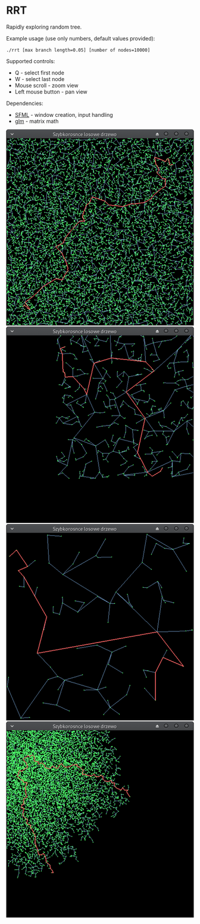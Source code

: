 # RRT

Rapidly exploring random tree. 

Example usage (use only numbers, default values provided):
```
./rrt [max branch length=0.05] [number of nodes=10000]
```

Supported controls:
- Q - select first node
- W - select last node
- Mouse scroll - zoom view
- Left mouse button - pan view

Dependencies:
- [SFML](https://www.sfml-dev.org/) - window creation, input handling
- [glm](https://glm.g-truc.net/0.9.9/index.html) - matrix math

![RRT screenshot 1](img1.png)
![RRT screenshot 2](img2.png)
![RRT screenshot 3](img3.png)
![RRT screenshot 4](img4.png)
